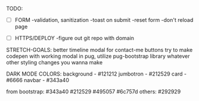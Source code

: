 TODO:
- [ ] FORM
    -validation, sanitization
    -toast on submit
    -reset form
    -don't reload page

- [ ] HTTPS/DEPLOY
    -figure out git repo with domain




STRETCH-GOALS:
 better timeline
 modal for contact-me buttons
  try to make codepen with working modal in pug, utilize pug-bootstrap library
 whatever other styling changes you wanna make
 


 DARK MODE COLORS:
background - #121212
jumbotron - #212529
card - #6666 
navbar - #343a40

from bootstrap:
#343a40
#212529
#495057
#6c757d
others:
#292929
